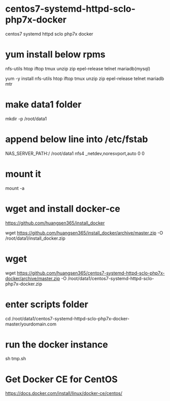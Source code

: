 # centos7-systemd-httpd-sclo-php7x-docker
centos7 systemd httpd sclo php7x docker

# yum install below rpms
nfs-utils
htop
iftop
tmux
unzip
zip
epel-release
telnet
mariadb(mysql)

yum -y install nfs-utils htop iftop tmux unzip zip epel-release telnet mariadb mtr
# make data1 folder
mkdir -p /root/data1
# append below line into /etc/fstab
NAS_SERVER_PATH:/ /root/data1     nfs4    _netdev,noresvport,auto    0       0
# mount it
mount -a
# wget and install docker-ce
https://github.com/huangsen365/install_docker

wget https://github.com/huangsen365/install_docker/archive/master.zip -O /root/data1/install_docker.zip
# wget
wget https://github.com/huangsen365/centos7-systemd-httpd-sclo-php7x-docker/archive/master.zip -O /root/data1/centos7-systemd-httpd-sclo-php7x-docker.zip
# enter scripts folder
cd /root/data1/centos7-systemd-httpd-sclo-php7x-docker-master/yourdomain.com
# run the docker instance
sh tmp.sh

# Get Docker CE for CentOS
https://docs.docker.com/install/linux/docker-ce/centos/
